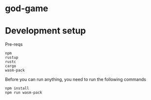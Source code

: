 # god-game

# Development setup

Pre-reqs
```
npm
rustup
rustc
cargo
wasm-pack
```

Before you can run anything, you need to run the following commands
```
npm install 
npm run wasm-pack
```

